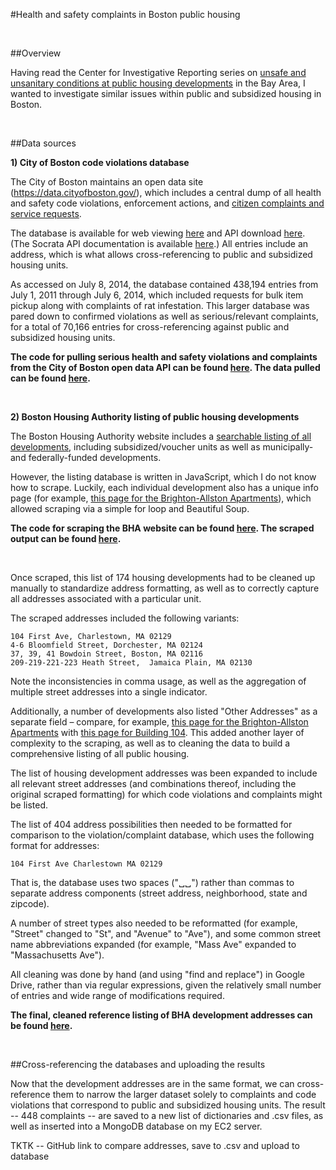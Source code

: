 #Health and safety complaints in Boston public housing

<br>

##Overview

Having read the Center for Investigative Reporting series on [unsafe and unsanitary conditions at public housing developments](http://cironline.org/tags/public-housing) in the Bay Area, I wanted to investigate similar issues within public and subsidized housing in Boston. 

<br>

##Data sources
<br>

**1) City of Boston code violations database** 

The City of Boston maintains an open data site (<https://data.cityofboston.gov/>), which includes a central dump of all health and safety code violations, enforcement actions, and [citizen complaints and service requests](http://www.cityofboston.gov/mayor/24/).

The database is available for web viewing [here](https://data.cityofboston.gov/City-Services/Mayor-s-24-Hour-Hotline-Service-Requests/awu8-dc52) and API download [here](http://data.cityofboston.gov/resource/awu8-dc52.json). (The Socrata API documentation is available [here](http://dev.socrata.com/).) All entries include an address, which is what allows cross-referencing to public and subsidized housing units. 

As accessed on July 8, 2014, the database contained 438,194 entries from July 1, 2011 through July 6, 2014, which included requests for bulk item pickup along with complaints of rat infestation. This larger database was pared down to confirmed violations as well as serious/relevant complaints, for a total of 70,166 entries for cross-referencing against public and subsidized housing units. 

**The code for pulling serious health and safety violations and complaints from the City of Boston open data API can be found [here](https://github.com/shawnmusgrave/boston_bha_code_violations/blob/master/serious_complaints_parser.py). The data pulled can be found [here](https://raw.githubusercontent.com/shawnmusgrave/boston_bha_code_violations/master/data/serious_complaints.csv).**

<br>

**2) Boston Housing Authority listing of public housing developments**

The Boston Housing Authority website includes a [searchable listing of all developments](http://bostonhousing.org/en/Housing-Communities/Assessment-Result.aspx), including subsidized/voucher units as well as municipally- and federally-funded developments.

However, the listing database is written in JavaScript, which I do not know how to scrape. Luckily, each individual development also has a unique info page (for example, [this page for the Brighton-Allston Apartments](http://www.bostonhousing.org/en/HousingDevelopmentDetail.aspx?hid=7)), which allowed scraping via a simple for loop and Beautiful Soup. 

**The code for scraping the BHA website can be found [here](https://github.com/shawnmusgrave/boston_bha_code_violations/blob/master/bha_scrape.py). The scraped output can be found [here](https://github.com/shawnmusgrave/boston_bha_code_violations/blob/master/data/developments_scraped.csv).**

<br>

Once scraped, this list of 174 housing developments 
had to be cleaned up manually to standardize address formatting, as well as to correctly capture all addresses associated with a particular unit. 

The scraped addresses included the following variants:

	104 First Ave, Charlestown, MA 02129
	4-6 Bloomfield Street, Dorchester, MA 02124
	37, 39, 41 Bowdoin Street, Boston, MA 02116
	209-219-221-223 Heath Street,  Jamaica Plain, MA 02130
	
Note the inconsistencies in comma usage, as well as the aggregation of multiple street addresses into a single indicator. 

Additionally, a number of developments also listed "Other Addresses" as a separate field – compare, for example, [this page for the Brighton-Allston Apartments](http://www.bostonhousing.org/en/HousingDevelopmentDetail.aspx?hid=7) with [this page for Building 104](http://www.bostonhousing.org/en/HousingDevelopmentDetail.aspx?hid=8). This added another layer of complexity to the scraping, as well as to cleaning the data to build a comprehensive listing of all public housing. 

The list of housing development addresses was been expanded to include all relevant street addresses (and combinations thereof, including the original scraped formatting) for which code violations and complaints might be listed. 

The list of 404 address possibilities then needed to be formatted for comparison to the violation/complaint database, which uses the following format for addresses: 
	
	104 First Ave Charlestown MA 02129

That is, the database uses two spaces ("␣␣") rather than commas to separate address components (street address, neighborhood, state and zipcode). 

A number of street types also needed to be reformatted (for example, "Street" changed to "St", and "Avenue" to "Ave"), and some common street name abbreviations expanded (for example, "Mass Ave" expanded to "Massachusetts Ave"). 

All cleaning was done by hand (and using "find and replace") in Google Drive, rather than via regular expressions, given the relatively small number of entries and wide range of modifications required. 

**The final, cleaned reference listing of BHA development addresses can be found [here](https://github.com/shawnmusgrave/boston_bha_code_violations/blob/master/data/developments_cleaned.csv).**

<br>

##Cross-referencing the databases and uploading the results

Now that the development addresses are in the same format, we can cross-reference them to narrow the larger dataset solely to complaints and code violations that correspond to public and subsidized housing units. The result -- 448 complaints -- are saved to a new list of dictionaries and .csv files, as well as inserted into a MongoDB database on my EC2 server. 

TKTK -- GitHub link to compare addresses, save to .csv and upload to database



